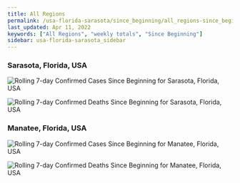 ```yaml
---
title: All Regions
permalink: /usa-florida-sarasota/since_beginning/all_regions-since_beginning.html
last_updated: Apr 11, 2022
keywords: ["All Regions", "weekly totals", "Since Beginning"]
sidebar: usa-florida-sarasota_sidebar
---
```


<h3>Sarasota, Florida, USA</h3>

![Rolling 7-day Confirmed Cases Since Beginning for Sarasota, Florida, USA](/covid_tracker/images/graphs/usa-florida-sarasota-rolling_7_days_confirmed-since_beginning_graph.png)

![Rolling 7-day Confirmed Deaths Since Beginning for Sarasota, Florida, USA](/covid_tracker/images/graphs/usa-florida-sarasota-rolling_7_days_deaths-since_beginning_graph.png)

<h3>Manatee, Florida, USA</h3>

![Rolling 7-day Confirmed Cases Since Beginning for Manatee, Florida, USA](/covid_tracker/images/graphs/usa-florida-manatee-rolling_7_days_confirmed-since_beginning_graph.png)

![Rolling 7-day Confirmed Deaths Since Beginning for Manatee, Florida, USA](/covid_tracker/images/graphs/usa-florida-manatee-rolling_7_days_deaths-since_beginning_graph.png)
